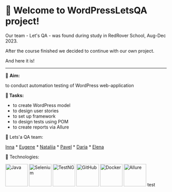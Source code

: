# 🎉 **Welcome to WordPressLetsQA project!**

Our team - Let's QA - was found during study in RedRover School, Aug-Dec 2023.

After the course finished we decided to continue with our own project.

And here it is!

-------------------------

:dart:	**Aim:**

to conduct automation testing of WordPress web-application

**📝 Tasks:**
- to create WordPress model
- to design user stories
- to set up framework
- to design tests using POM
- to create reports via Allure


:brain:	Lets'a QA team:

 [Inna](https://github.com/InnaBaranova) * [Eugene](https://github.com/jokerSharp) * [Nataliia](https://github.com/NataliiaBor1) * [Pavel](https://github.com/ppashchenkov) * [Daria](https://github.com/spinoglaz) * [Elena](https://github.com/Sosnitsky-E)

:mechanical_arm:	Technologies:

<img src="https://cdn.iconscout.com/icon/free/png-512/free-java-59-1174952.png?f=webp&w=256" alt="Java" width="70" height="70"/>  <img src="https://www.svgrepo.com/show/354321/selenium.svg" alt="Selenium" width="70" height="70"/>  <img src="https://avatars.githubusercontent.com/u/12528662?s=280&v=4" alt="TestNG" width="70" height="70"/>  <img src="https://cdn.iconscout.com/icon/free/png-512/free-github-159-721954.png?f=webp&w=256" alt="GitHub" width="70" height="70"/>  <img src="https://cdn.iconscout.com/icon/free/png-512/free-docker-11-1175228.png?f=webp&w=256" alt="Docker" width="70" height="70"/>  <img src="https://avatars.githubusercontent.com/u/5879127?s=280&v=4" alt="Allure" width="70" height="70"/>
test
